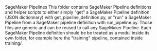 SageMaker Pipelines
This folder contains SageMaker Pipeline definitions and helper scripts to either simply "get" a SageMaker Pipeline definition (JSON dictionnary) with get_pipeline_definition.py, or "run" a SageMaker Pipeline from a SageMaker pipeline definition with run_pipeline.py.
Those files are generic and can be reused to call any SageMaker Pipeline.
Each SageMaker Pipeline definition should be be treated as a modul inside its own folder, for example here the "training" pipeline, contained inside training/.
